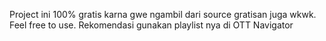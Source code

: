 Project ini 100% gratis karna gwe ngambil dari source gratisan juga wkwk. Feel free to use. Rekomendasi gunakan playlist nya di OTT Navigator
